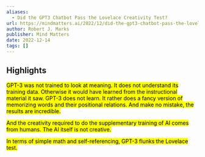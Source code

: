 ```yaml
---
aliases:
  - Did the GPT3 Chatbot Pass the Lovelace Creativity Test?
url: https://mindmatters.ai/2022/12/did-the-gpt3-chatbot-pass-the-lovelace-test/
author: Robert J. Marks
publisher: Mind Matters
date: 2022-12-14
tags: []
---
```


## Highlights
<mark>GPT-3 was not trained to look at meaning. It does not understand its training data. Otherwise it would have learned from the instructional material it saw. GPT-3 does not learn. It rather does a fancy version of memorizing words and their positional relations. And make no mistake, the results are incredible.</mark>

<mark>And the creativity required to do the supplementary training of AI comes from humans. The AI itself is not creative.</mark>

<mark>In terms of simple math and self-referencing, GPT-3 flunks the Lovelace test.</mark>

